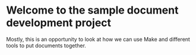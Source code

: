 Welcome to the sample document development project
==================================================

Mostly, this is an opportunity to look at how we can use Make and different
tools to put documents together.
